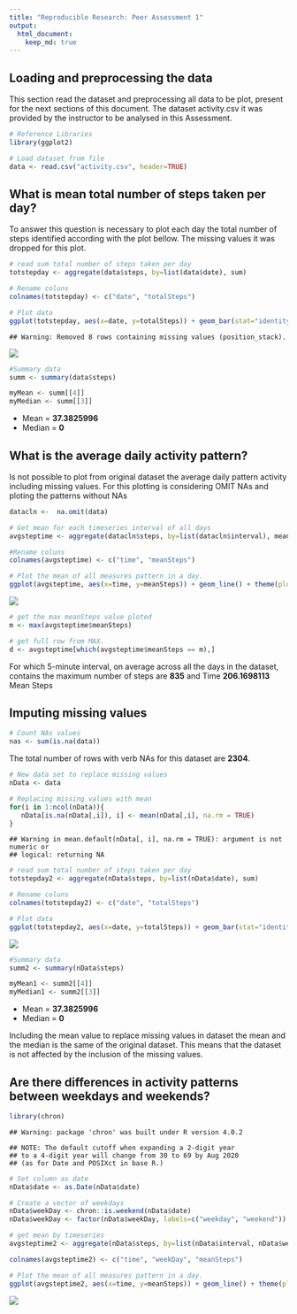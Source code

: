 ```yaml
---
title: "Reproducible Research: Peer Assessment 1"
output: 
  html_document:
    keep_md: true
---
```



## Loading and preprocessing the data

This section read the dataset and preprocessing all data to be plot, present for the next sections of this document.
The dataset activity.csv it was provided by the instructor to be analysed in this Assessment.


```r
# Reference Libraries
library(ggplot2)

# Load dataset from file
data <- read.csv("activity.csv", header=TRUE)
```

## What is mean total number of steps taken per day?

To answer this question is necessary to plot each day the total number of steps identified according with the plot bellow. The missing values it was dropped for this plot.


```r
# read sum total number of steps taken per day
totstepday <- aggregate(data$steps, by=list(data$date), sum)

# Rename coluns
colnames(totstepday) <- c("date", "totalSteps")

# Plot data
ggplot(totstepday, aes(x=date, y=totalSteps)) + geom_bar(stat="identity") + theme(axis.text.x = element_text(angle = 90, vjust = 0.4, hjust = 1), plot.title = element_text(hjust = 0.5)) + ylab("Max Steps per Day") + xlab("Dates") + ggtitle("Total Number of Steps taken per day")
```

```
## Warning: Removed 8 rows containing missing values (position_stack).
```

![](PA1_template_files/figure-html/unnamed-chunk-2-1.png)<!-- -->

```r
#Summary data
summ <- summary(data$steps)

myMean <- summ[[4]]
myMedian <- summ[[3]]
```

* Mean = <b>37.3825996</b>
* Median = <b>0</b>

## What is the average daily activity pattern?

Is not possible to plot from original dataset the average daily pattern activity including missing values. For this plotting is considering OMIT NAs and ploting the patterns without NAs 


```r
datacln <-  na.omit(data)

# Get mean for each timeseries interval of all days
avgsteptime <- aggregate(datacln$steps, by=list(datacln$interval), mean)

#Rename coluns
colnames(avgsteptime) <- c("time", "meanSteps")

# Plot the mean of all measures pattern in a day.
ggplot(avgsteptime, aes(x=time, y=meanSteps)) + geom_line() + theme(plot.title = element_text(hjust = 0.5)) + ylab("Mean Steps") + xlab("Time") + ggtitle("Average daily activity pattern")
```

![](PA1_template_files/figure-html/unnamed-chunk-3-1.png)<!-- -->

```r
# get the max meanSteps value ploted
m <- max(avgsteptime$meanSteps)

# get full row from MAX.
d <- avgsteptime[which(avgsteptime$meanSteps == m),]
```

For which 5-minute interval, on average across all the days in the dataset, contains the maximum number of steps are <b>835</b> and Time <b>206.1698113</b> Mean Steps

## Imputing missing values


```r
# Count NAs values
nas <- sum(is.na(data))
```

The total number of rows with verb NAs for this dataset are <b>2304</b>.


```r
# New data set to replace missing values
nData <- data

# Replacing missing values with mean
for(i in 1:ncol(nData)){
   nData[is.na(nData[,i]), i] <- mean(nData[,i], na.rm = TRUE)
}
```

```
## Warning in mean.default(nData[, i], na.rm = TRUE): argument is not numeric or
## logical: returning NA
```

```r
# read sum total number of steps taken per day
totstepday2 <- aggregate(nData$steps, by=list(nData$date), sum)

# Rename coluns
colnames(totstepday2) <- c("date", "totalSteps")

# Plot data
ggplot(totstepday2, aes(x=date, y=totalSteps)) + geom_bar(stat="identity") + theme(axis.text.x = element_text(angle = 90, vjust = 0.4, hjust = 1), plot.title = element_text(hjust = 0.5)) + ylab("Max Steps per Day") + xlab("Dates") + ggtitle("Total Number of Steps taken per day with replaced missing values")
```

![](PA1_template_files/figure-html/unnamed-chunk-5-1.png)<!-- -->

```r
#Summary data
summ2 <- summary(nData$steps)

myMean1 <- summ2[[4]]
myMedian1 <- summ2[[3]]
```

* Mean = <b>37.3825996</b>
* Median = <b>0</b>

Including the mean value to replace missing values in dataset the mean and the median is the same of the original dataset. This means that the dataset is not affected by the inclusion of the missing values. 

## Are there differences in activity patterns between weekdays and weekends?


```r
library(chron)
```

```
## Warning: package 'chron' was built under R version 4.0.2
```

```
## NOTE: The default cutoff when expanding a 2-digit year
## to a 4-digit year will change from 30 to 69 by Aug 2020
## (as for Date and POSIXct in base R.)
```

```r
# Set column as date
nData$date <- as.Date(nData$date)

# Create a vector of weekdays
nData$weekDay <- chron::is.weekend(nData$date)
nData$weekDay <- factor(nData$weekDay, labels=c("weekday", "weekend"))

# get mean by timeseries
avgsteptime2 <- aggregate(nData$steps, by=list(nData$interval, nData$weekDay), mean)

colnames(avgsteptime2) <- c("time", "weekDay", "meanSteps")

# Plot the mean of all measures pattern in a day.
ggplot(avgsteptime2, aes(x=time, y=meanSteps)) + geom_line() + theme(plot.title = element_text(hjust = 0.5)) + ylab("Mean Steps") + xlab("Time") + ggtitle("Average daily activity pattern") + facet_grid(weekDay ~.)
```

![](PA1_template_files/figure-html/unnamed-chunk-6-1.png)<!-- -->
